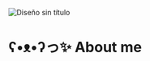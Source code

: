 
![Diseño sin título](https://github.com/Naomi-Ram/Naomi-Ram/assets/112789741/1e7b4f8b-3b2d-4fcc-8c13-9f8466b52c0c)


# ʕ•ᴥ•ʔっ✨ About me

<!--
**Naomi-Ram/Naomi-Ram** is a ✨ _special_ ✨ repository because its `README.md` (this file) appears on your GitHub profile.

Here are some ideas to get you started:

- 🔭 I’m currently working on ...
- 🌱 I’m currently learning ...
- 👯 I’m looking to collaborate on ...
- 🤔 I’m looking for help with ...
- 💬 Ask me about ...
- 📫 How to reach me: ...
- 😄 Pronouns: ...
- ⚡ Fun fact: ...
-->

